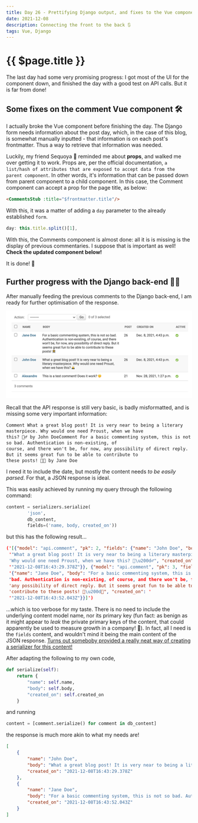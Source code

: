 ```yaml
---
title: Day 26 - Prettifying Django output, and fixes to the Vue component 💅
date: 2021-12-08
description: Connecting the front to the back 🔃
tags: Vue, Django
---
```


# {{ $page.title }}

The last day had some very promising progress: I got most of the UI for the component down, and finished the day with a good test on API calls. But it is far from done!

## Some fixes on the comment Vue component 🛠

I actually broke the Vue component before finishing the day. The Django form needs information about the post day, which, in the case of this blog, is somewhat manually inputted - that information is on each post's frontmatter. Thus a way to retrieve that information was needed.

Luckily, my friend Sequoya 🌳 reminded me about **props**, and walked me over getting it to work. Props are, per the official documentation, `a list/hash of attributes that are exposed to accept data from the parent component`. In other words, it's information that can be passed down from parent component to a child component. In this case, the Comment component can accept a prop for the page title, as below:

```html
<CommentsStub :title="$frontmatter.title"/>
```

With this, it was a matter of adding a `day` parameter to the already established `form`. 

``` js
day: this.title.split()[1],
```

With this, the Comments component is almost done: all it is is missing is the display of previous commentaries. I suppose that is important as well! **Check the updated component below!**

<CommentsStub4 :title="$frontmatter.title"/>

It is done! 🎉

## Further progress with the Django back-end 🏃‍♂️

After manually feeding the previous comments to the Django back-end, I am ready for further optimisation of the response.

![hard-coded comments on Django back-end](./120821_comments.png)

Recall that the API response is still very basic, is badly misformatted, and is missing some very important information:

```
Comment What a great blog post! It is very near to being a literary masterpiece. Why would one need Proust, when we have
this? 🙇‍♂️ by John DoeComment For a basic commenting system, this is not so bad. Authentication is non-existing, of
course, and there won't be, for now, any possibility of direct reply. But it seems great fun to be able to contribute to
these posts! 👩‍🚀 by Jane Doe
```

I need it to include the date, but mostly the content needs *to be easily parsed*. For that, a JSON response is ideal.

This was easily achieved by running my query through the following command:

```python
content = serializers.serialize(
		'json',
		db_content,
		fields=('name, body, created_on'))
```

but this has the following result...

```json
('[{"model": "api.comment", "pk": 2, "fields": {"name": "John Doe", "body": '
 '"What a great blog post! It is very near to being a literary masterpiece. '
 'Why would one need Proust, when we have this? 🙇\u200d♂️", "created_on": '
 '"2021-12-08T16:43:29.378Z"}}, {"model": "api.comment", "pk": 3, "fields": '
 '{"name": "Jane Doe", "body": "For a basic commenting system, this is not so '
 "bad. Authentication is non-existing, of course, and there won't be, for now, "
 'any possibility of direct reply. But it seems great fun to be able to '
 'contribute to these posts! 👩\u200d🚀", "created_on": '
 '"2021-12-08T16:43:52.043Z"}}]')
 ```
 ...which is too verbose for my taste. There is no need to include the underlying content model name, nor its primary key (fun fact: as benign as it might appear to *leak* the private primary keys of the content, that could apparently be used to measure growth in a company! 🤯). In fact, all I need is the `fields` content, and wouldn't mind it being the main content of the JSON response. [Turns out someboby provided a really neat way of creating a serializer for this content!](https://stackoverflow.com/a/70221658)

After adapting the following to my own code, 

```python
def serialize(self):
	return {
		"name": self.name,
		"body": self.body,
		"created_on": self.created_on
	}
```

and running 

```python
content = [comment.serialize() for comment in db_content]
```

the response is much more akin to what my needs are!

```json
[
    {
        "name": "John Doe",
        "body": "What a great blog post! It is very near to being a literary masterpiece. Why would one need Proust, when we have this? 🙇‍♂️",
        "created_on": "2021-12-08T16:43:29.378Z"
    },
    {
        "name": "Jane Doe",
        "body": "For a basic commenting system, this is not so bad. Authentication is non-existing, of course, and there won't be, for now, any possibility of direct reply. But it seems great fun to be able to contribute to these posts! 👩‍🚀",
        "created_on": "2021-12-08T16:43:52.043Z"
    }
]
```
